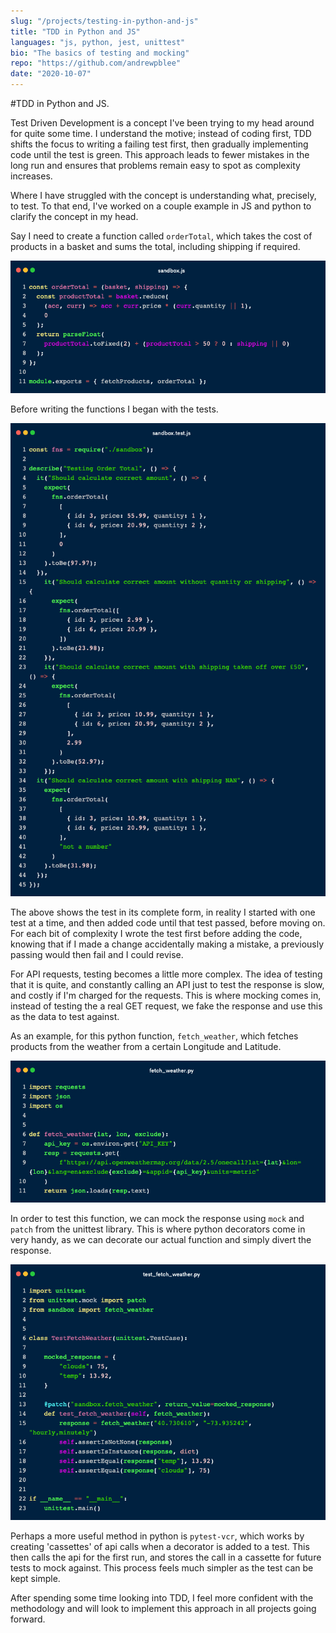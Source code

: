 ```yaml
---
slug: "/projects/testing-in-python-and-js"
title: "TDD in Python and JS"
languages: "js, python, jest, unittest"
bio: "The basics of testing and mocking"
repo: "https://github.com/andrewpblee"
date: "2020-10-07"
---
```


#TDD in Python and JS<span>.</span>

Test Driven Development is a concept I've been trying to my head around for quite some time. I understand the motive; instead of coding first, TDD shifts the focus to writing a failing test first, then gradually implementing code until the test is green. This approach leads to fewer mistakes in the long run and ensures that problems remain easy to spot as complexity increases.

Where I have struggled with the concept is understanding what, precisely, to test. To that end, I've worked on a couple example in JS and python to clarify the concept in my head.

Say I need to create a function called `orderTotal`, which takes the cost of products in a basket and sums the total, including shipping if required.

![order total js](./ordertotal-js.png)

Before writing the functions I began with the tests.

![order total js](./ordertotal-test-js.png)

The above shows the test in its complete form, in reality I started with one test at a time, and then added code until that test passed, before moving on. For each bit of complexity I wrote the test first before adding the code, knowing that if I made a change accidentally making a mistake, a previously passing would then fail and I could revise.

For API requests, testing becomes a little more complex. The idea of testing that it is quite, and constantly calling an API just to test the response is slow, and costly if I'm charged for the requests. This is where mocking comes in, instead of testing the a real GET request, we fake the response and use this as the data to test against.

As an example, for this python function, `fetch_weather`, which fetches products from the weather from a certain Longitude and Latitude.

![fetch weather py](./fetch_weather-py.png)

In order to test this function, we can mock the response using `mock` and `patch` from the unittest library. This is where python decorators come in very handy, as we can decorate our actual function and simply divert the response.

![test fetch weather py](./test_fetch_weather-py.png)

Perhaps a more useful method in python is `pytest-vcr`, which works by creating 'cassettes' of api calls when a decorator is added to a test. This then calls the api for the first run, and stores the call in a cassette for future tests to mock against. This process feels much simpler as the test can be kept simple.

After spending some time looking into TDD, I feel more confident with the methodology and will look to implement this approach in all projects going forward.
